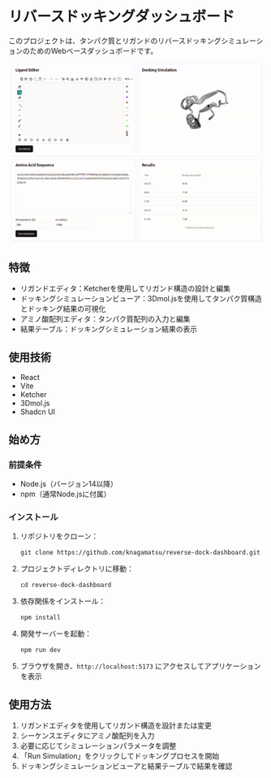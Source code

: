 # リバースドッキングダッシュボード

このプロジェクトは、タンパク質とリガンドのリバースドッキングシミュレーションのためのWebベースダッシュボードです。

![リバースドッキングダッシュボードのデモ](demo.gif)

## 特徴

- リガンドエディタ：Ketcherを使用してリガンド構造の設計と編集
- ドッキングシミュレーションビューア：3Dmol.jsを使用してタンパク質構造とドッキング結果の可視化
- アミノ酸配列エディタ：タンパク質配列の入力と編集
- 結果テーブル：ドッキングシミュレーション結果の表示

## 使用技術

- React
- Vite
- Ketcher
- 3Dmol.js
- Shadcn UI

## 始め方

### 前提条件

- Node.js（バージョン14以降）
- npm（通常Node.jsに付属）

### インストール

1. リポジトリをクローン：
   ```
   git clone https://github.com/knagamatsu/reverse-dock-dashboard.git
   ```

2. プロジェクトディレクトリに移動：
   ```
   cd reverse-dock-dashboard
   ```

3. 依存関係をインストール：
   ```
   npm install
   ```

4. 開発サーバーを起動：
   ```
   npm run dev
   ```

5. ブラウザを開き、`http://localhost:5173` にアクセスしてアプリケーションを表示

## 使用方法

1. リガンドエディタを使用してリガンド構造を設計または変更
2. シーケンスエディタにアミノ酸配列を入力
3. 必要に応じてシミュレーションパラメータを調整
4. 「Run Simulation」をクリックしてドッキングプロセスを開始
5. ドッキングシミュレーションビューアと結果テーブルで結果を確認


